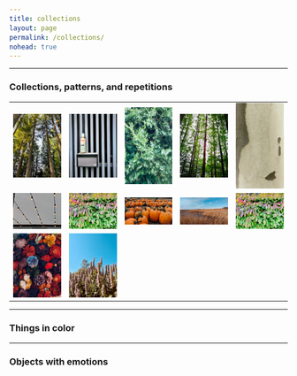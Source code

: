 ```yaml
---
title: collections
layout: page
permalink: /collections/
nohead: true
---
```



------
### Collections, patterns, and repetitions

| | | | | |
|:-------------------------:|:-------------------------:|:-------------------------:|:-------------------------:|:-------------------------:|
|<img width="802" alt="IMG_2623" src="images/IMG_2623.png">  |  <img width="802" alt="IMG_2620" src="images/IMG_2620.png">|<img width="802" alt="IMG_2616" src="images/IMG_2616.png">|<img width="802" alt="IMG_2617" src="images/IMG_2617.png">|<img width="802" alt="IMG_2614" src="images/IMG_2614.jpg">|
|<img width="802" alt="IMG_2609" src="images/IMG_2609.png">  |  <img width="802" alt="IMG_2605" src="images/IMG_2605.png">|<img width="802" alt="IMG_2606" src="images/IMG_2606.png">|<img width="802" alt="IMG_2615" src="images/IMG_2615.png">|<img width="802" alt="IMG_2605" src="images/IMG_2605.png">|
|<img width="802" alt="IMG_2608" src="images/IMG_2608.png">  |  <img width="802" alt="IMG_2611" src="images/IMG_2611.png">|


------
### Things in color


------
### Objects with emotions 



